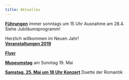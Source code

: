 ```yaml
---
title: Aktuelles
---
```


[**Führungen**](/fuehrungen/) immer sonntags um 15 Uhr
Ausnahme am 28.4.   
Siehe Jubiläumsprogramm!

Herzlich willkommen im Neuen Jahr!  
[**Veranstaltungen 2019**](/veranstaltungen/2019/)  

[**Flyer**](/flyer/)

[**Museumstag**](/veranstaltungen/2019/museumstag/) am Sonntag 19. Mai

[**Samstag, 25. Mai um 18 Uhr Konzert**](/veranstaltungen/2019/duette/) Duette der Romantik 
